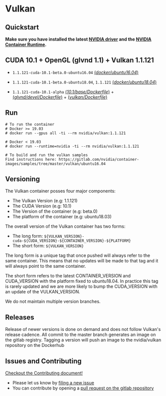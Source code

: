 # Vulkan

## Quickstart

**Make sure you have installed the latest [NVIDIA driver](https://github.com/NVIDIA/nvidia-docker/wiki/Frequently-Asked-Questions#how-do-i-install-the-nvidia-driver) and the [NVIDIA Container Runtime](https://github.com/NVIDIA/nvidia-docker).**

## CUDA 10.1 + OpenGL (glvnd 1.1) + Vulkan 1.1.121

- `1.1.121-cuda-10.1-beta.0-ubuntu16.04` [(*docker/ubuntu16.04*)](https://gitlab.com/nvidia/container-images/vulkan/-/blob/beta.0/docker/Dockerfile.ubuntu16.04)
- `1.1.121-cuda-10.1-beta.0-ubuntu18.04`, `1.1.121` [(*docker/ubuntu18.04*)](https://gitlab.com/nvidia/container-images/vulkan/-/blob/beta.0/docker/Dockerfile.ubuntu18.04)

- `1.1.121-cuda-10.1-alpha` [(*10.1/base/Dockerfile*)](https://gitlab.com/nvidia/cuda/blob/ubuntu16.04/10.1/base/Dockerfile) + [(*glvnd/devel/Dockerfile*)](https://gitlab.com/nvidia/container-images/opengl/blob/ubuntu16.04/glvnd/devel/Dockerfile) + [(*vulkan/Dockerfile*)](https://gitlab.com/nvidia/container-images/vulkan/blob/ubuntu16.04/Dockerfile)

## Run
```
# To run the container
# Docker >= 19.03
# docker run --gpus all -ti --rm nvidia/vulkan:1.1.121

# Docker < 19.03
# docker run --runtime=nvidia -ti --rm nvidia/vulkan:1.1.121

# To build and run the vulkan samples
Find instructions here: https://gitlab.com/nvidia/container-images/samples/tree/master/vulkan/ubuntu16.04
```

## Versioning

The Vulkan container posses four major components:
- The Vulkan Version (e.g: 1.1.121)
- The CUDA Version (e.g: 10.1)
- The Version of the container (e.g: beta.0)
- The platform of the container (e.g: ubuntu18.03)

The overall version of the Vulkan container has two forms:
- The long form: `${VULKAN_VERSION}-cuda-${CUDA_VERSION}-${CONTAINER_VERSION}-${PLATFORM}`
- The short form: `${VULKAN_VERSION}`

The long form is a unique tag that once pushed will always refer to the same container.
This means that no updates will be made to that tag and it will always point to the same container.

The short form refers to the latest CONTAINER_VERSION and CUDA_VERSION with the platform fixed to ubuntu18.04.
In practice this tag is rarely updated and we are more likely to bump the CUDA_VERSION with an update of the VULKAN_VERSION.

We do not maintain multiple version branches.

## Releases

Release of newer versions is done on demand and does not follow Vulkan's release cadence.
All commit to the master branch generates an image on the gitlab registry.
Tagging a version will push an image to the nvidia/vulkan repository on the Dockerhub

## Issues and Contributing

[Checkout the Contributing document!](CONTRIBUTING.md)

* Please let us know by [filing a new issue](https://github.com/NVIDIA/nvidia-docker/issues/new)
* You can contribute by opening a [pull request on the gitlab repository](https://gitlab.com/nvidia/container-images/vulkan)
